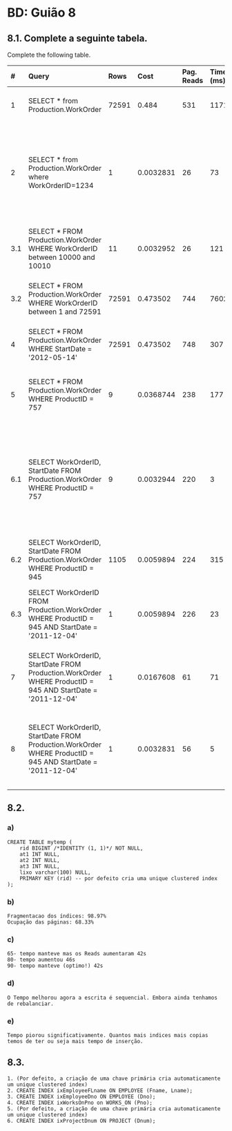 # BD: Guião 8


## ​8.1. Complete a seguinte tabela.
Complete the following table.

| #    | Query                                                                                                      | Rows  | Cost  | Pag. Reads | Time (ms) | Index used | Index Op.            | Discussion |
| :--- | :--------------------------------------------------------------------------------------------------------- | :---- | :---- | :--------- | :-------- | :--------- | :------------------- | :--------- |
| 1    | SELECT * from Production.WorkOrder                                                                         | 72591 | 0.484 | 531        | 1171      | …          | Clustered Index Scan |    Os tempos são altos pois precisa de ler as linhas todas.        |
| 2    | SELECT * from Production.WorkOrder where WorkOrderID=1234                                                  |   1       | 0.0032831       |       26      |   73        |    WorkOrderID (PK)        |    Clustered Index Seek   |   Foi criado automaticamente um clustered index associado à primary key WorkOrderID. Por essa razão, como a procura foi feita em função de WorkOrderID o "Cost" é baixo.         |
| 3.1  | SELECT * FROM Production.WorkOrder WHERE WorkOrderID between 10000 and 10010                               |   11    | 0.0032952     |     26       |     121      |     WorkOrderID (PK)       |    Clustered Index Seek   |   O número de rows é 11, que corresponde à dimensão do intervalo pretendido.         |
| 3.2  | SELECT * FROM Production.WorkOrder WHERE WorkOrderID between 1 and 72591                                   |   72591    |  0.473502     |     744       |     7602      |   WorkOrderID (PK)         |        Clustered Index Seek              |     A query contém todas as páginas. Portanto foi necessário lê-las todas.       |
| 4    | SELECT * FROM Production.WorkOrder WHERE StartDate = '2012-05-14'                                         |   72591    |   0.473502    |     748       |      307     |    WorkOrderID (PK)        |        Clustered Index Scan              |    Não existe um índice associado a StartDate. Portanto, o "Cost" foi alto.        |
| 5    | SELECT * FROM Production.WorkOrder WHERE ProductID = 757                                                   |   9    |   0.0368744    |     238       |     177      |     ProductID       |   Non Clustered Index Seek     |  Criámos um "NONCLUSTERED INDEX" associado a ProductID. Portanto, o "Cost" foi baixo.  |
| 6.1  | SELECT WorkOrderID, StartDate FROM Production.WorkOrder WHERE ProductID = 757                              |   9    |   0.0032944    |     220       |     3      |     ProductID Covered (StartDate)       |       Non Clustered Index Seek        |        Criámos um índice que inclui a coluna ProductID como chave do índice e a coluna StartDate como coluna incluída (covered column). Como a procura foi feita em função de ProductID o "Cost" é baixo.      |
| 6.2  | SELECT WorkOrderID, StartDate FROM Production.WorkOrder WHERE ProductID = 945                              |  1105     |   0.0059894    |    224       |     315     |   ProductID Covered (StartDate)  |       Non Clustered Index Seek      |      Igual ao anterior.     |
| 6.3  | SELECT WorkOrderID FROM Production.WorkOrder WHERE ProductID = 945 AND StartDate = '2011-12-04'    |   1    |   0.0059894    |     226      |      23     |    ProductID Covered (StartDate)        |    Non Clustered Index Seek    |     Igual ao anterior. Como a procura foi feita em função de ProductID e StartDate o "Cost" é baixo.        |
| 7    | SELECT WorkOrderID, StartDate FROM Production.WorkOrder  WHERE ProductID = 945 AND StartDate = '2011-12-04' |   1    |   0.0167608   |      61      |     71      |     ProductID and StartDate       |      Non Clustered Index Seek   |      Criámos um "NONCLUSTERED INDEX" associado a ProductID e outro associado a StartDate. O "Cost" é baixo.       |
| 8    | SELECT WorkOrderID, StartDate FROM Production.WorkOrder WHERE ProductID = 945 AND StartDate = '2011-12-04' |   1    |   0.0032831    |      56    |     5      |     Composite (ProductID, StartDate)       |        Non Clustered Index Seek       |     Criámos um "NONCLUSTERED INDEX" composto associado a (ProductID, StartDate). O "Cost" foi mais baixo que na alínea anterior.       |

## ​8.2.

### a)

```
CREATE TABLE mytemp (
    rid BIGINT /*IDENTITY (1, 1)*/ NOT NULL,
    at1 INT NULL,
    at2 INT NULL,
    at3 INT NULL,
    lixo varchar(100) NULL,
    PRIMARY KEY (rid) -- por defeito cria uma unique clustered index
);
```

### b)

```
Fragmentacao dos índices: 98.97%
Ocupação das páginas: 68.33%
```

### c)

```
65- tempo manteve mas os Reads aumentaram 42s
80- tempo aumentou 46s
90- tempo manteve (optimo!) 42s
```

### d)

```
O Tempo melhorou agora a escrita é sequencial. Embora ainda tenhamos de rebalanciar. 
```

### e)

```
Tempo piorou significativamente. Quantos mais indices mais copias temos de ter ou seja mais tempo de inserção.
```

## ​8.3.

```
1. (Por defeito, a criação de uma chave primária cria automaticamente um unique clustered index)
2. CREATE INDEX ixEmployeeFLname ON EMPLOYEE (Fname, Lname);
3. CREATE INDEX ixEmployeeDno ON EMPLOYEE (Dno);
4. CREATE INDEX ixWorksOnPno on WORKS_ON (Pno);
5. (Por defeito, a criação de uma chave primária cria automaticamente um unique clustered index)
6. CREATE INDEX ixProjectDnum ON PROJECT (Dnum);

```
